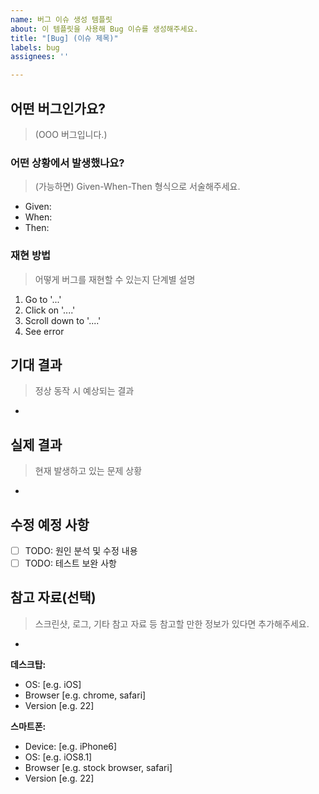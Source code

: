 ```yaml
---
name: 버그 이슈 생성 템플릿
about: 이 템플릿을 사용해 Bug 이슈를 생성해주세요.
title: "[Bug] (이슈 제목)"
labels: bug
assignees: ''

---
```


## 어떤 버그인가요?
> (OOO 버그입니다.)

### 어떤 상황에서 발생했나요?
> (가능하면) Given-When-Then 형식으로 서술해주세요.
- Given:
- When:
- Then:

### 재현 방법
> 어떻게 버그를 재현할 수 있는지 단계별 설명
1. Go to '...'
2. Click on '....'
3. Scroll down to '....'
4. See error

## 기대 결과
> 정상 동작 시 예상되는 결과
*

## 실제 결과
> 현재 발생하고 있는 문제 상황
* 

## 수정 예정 사항
- [ ] TODO: 원인 분석 및 수정 내용
- [ ] TODO: 테스트 보완 사항

## 참고 자료(선택)
> 스크린샷, 로그, 기타 참고 자료 등 참고할 만한 정보가 있다면 추가해주세요.
*

**데스크탑:**
 - OS: [e.g. iOS]
 - Browser [e.g. chrome, safari]
 - Version [e.g. 22]

**스마트폰:**
 - Device: [e.g. iPhone6]
 - OS: [e.g. iOS8.1]
 - Browser [e.g. stock browser, safari]
 - Version [e.g. 22]
